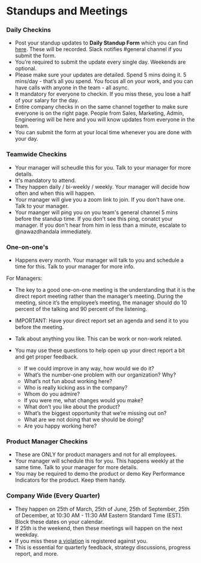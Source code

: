 # Standups and Meetings

### Daily Checkins

- Post your standup updates to **Daily Standup Form** which you can find [here](https://hackerbaycompany.slack.com/files/U033XTX4D/FGPQ8C533/Forms). These will be recorded. Slack notifies #general channel if you submit the form.
- You’re required to submit the update every single day. Weekends are optional.
- Please make sure your updates are detailed. Spend 5 mins doing it. 5 mins/day - that’s all you spend. You focus all on your work, and you can have calls with anyone in the team - all async.
- It mandatory for everyone to checkin.  If you miss these, you lose a half of your salary for the day.
- Entire company checks in on the same channel together to make sure everyone is on the right page. People from Sales, Marketing, Admin, Engineering will be here and you will know updates from everyone in the team.
- You can submit the form at your local time whenever you are done with your day.  

### Teamwide Checkins

- Your manager will scheudle this for you. Talk to your manager for more details. 
- It's mandatory to attend. 
- They happen daily / bi-weekly / weekly. Your manager will decide how often and when this will happen. 
- Your manager will give you a zoom link to join. If you don't have one. Talk to your manager. 
- Your maanger will ping you on you team's general channel 5 mins before the standup time. If you don't see this ping, conatct your manager. If you don't hear from him in less than a minute, escalate to @nawazdhandala immediately. 


### One-on-one's

- Happens every month. Your manager will talk to you and schedule a time for this. Talk to your manager for more info. 

For Managers: 

- The key to a good one-on-one meeting is the understanding that it is the direct report meeting rather than the manager’s meeting. During the meeting, since it’s the employee’s meeting, the manager should do 10 percent of the talking and 90 percent of the listening. 

- IMPORTANT: Have your direct report set an agenda and send it to you before the meeting. 

- Talk about anything you like. This can be work or non-work related. 

- You may use these questions to help open up your direct report a bit and get proper feedback.

   - If we could improve in any way, how would we do it?
   - What’s the number-one problem with our organization? Why?
   - What’s not fun about working here?
   - Who is really kicking ass in the company?
   - Whom do you admire?
   - If you were me, what changes would you make?
   - What don’t you like about the product?
   - What’s the biggest opportunity that we’re missing out on?
   - What are we not doing that we should be doing?
   - Are you happy working here?


### Product Manager Checkins

- These are ONLY for product managers and not for all employees. 
- Your manager will schedule this for you. This happens weekly at the same time. Talk to your manager for more details. 
- You may be required to demo the product or demo Key Performance Indicators for the product. Keep them handy. 

### Company Wide (Every Quarter)

- They happen on 25th of March, 25th of June, 25th of September, 25th of December, at 10:30 AM - 11:30 AM Eastern Standard Time (EST). Block these dates on your calendar. 
- If 25th is the weekend, then these meetings will happen on the next weekday. 
- If you miss these [a violation](/people-operations/violation/README.md) is registered against you.
- This is essential for quarterly feedback, strategy discussions, progress report, and more. 
